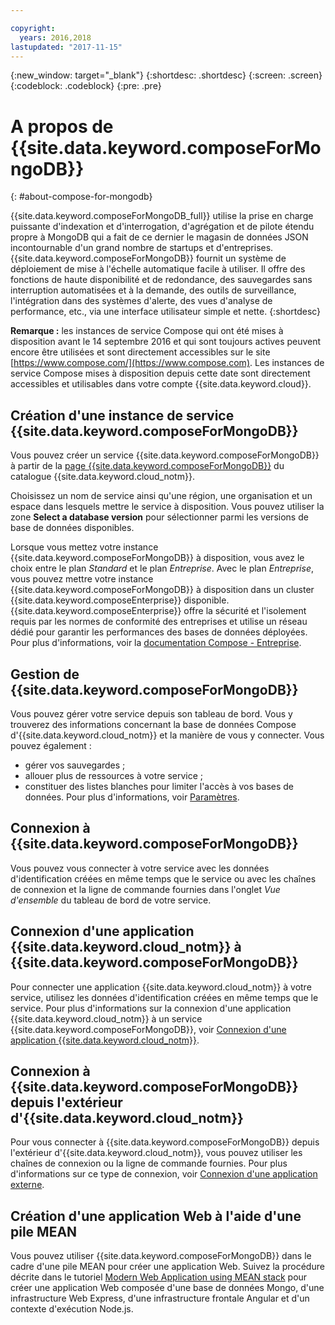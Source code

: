 ```yaml
---

copyright:
  years: 2016,2018
lastupdated: "2017-11-15"
---
```


{:new_window: target="_blank"}
{:shortdesc: .shortdesc}
{:screen: .screen}
{:codeblock: .codeblock}
{:pre: .pre}

# A propos de {{site.data.keyword.composeForMongoDB}}
{: #about-compose-for-mongodb}

{{site.data.keyword.composeForMongoDB_full}} utilise la prise en charge puissante d'indexation et d'interrogation, d'agrégation et de pilote étendu propre à MongoDB qui a fait de ce dernier le magasin de données JSON incontournable d'un grand nombre de startups et d'entreprises. {{site.data.keyword.composeForMongoDB}} fournit un système de déploiement de mise à l'échelle automatique facile à utiliser. Il offre des fonctions de haute disponibilité et de redondance, des sauvegardes sans interruption automatisées et à la demande, des outils de surveillance, l'intégration dans des systèmes d'alerte, des vues d'analyse de performance, etc., via une interface utilisateur simple et nette.
{:shortdesc}

**Remarque :** les instances de service Compose qui ont été mises à disposition avant le 14 septembre 2016 et qui sont toujours actives peuvent encore être utilisées et sont directement accessibles sur le site [https://www.compose.com/](https://www.compose.com). Les instances de service Compose mises à disposition depuis cette date sont directement accessibles et utilisables dans votre compte {{site.data.keyword.cloud}}.

## Création d'une instance de service {{site.data.keyword.composeForMongoDB}}

Vous pouvez créer un service {{site.data.keyword.composeForMongoDB}} à partir de la [page {{site.data.keyword.composeForMongoDB}}](https://console.{DomainName}/catalog/services/compose-for-mongodb/) du catalogue {{site.data.keyword.cloud_notm}}.

Choisissez un nom de service ainsi qu'une région, une organisation et un espace dans lesquels mettre le service à disposition. Vous pouvez utiliser la zone **Select a database version** pour sélectionner parmi les versions de base de données disponibles.

Lorsque vous mettez votre instance {{site.data.keyword.composeForMongoDB}} à disposition, vous avez le choix entre le plan *Standard* et le plan *Entreprise*. Avec le plan *Entreprise*, vous pouvez mettre votre instance {{site.data.keyword.composeForMongoDB}} à disposition dans un cluster {{site.data.keyword.composeEnterprise}} disponible. {{site.data.keyword.composeEnterprise}} offre la sécurité et l'isolement requis par les normes de conformité des entreprises et utilise un réseau dédié pour garantir les performances des bases de données déployées. Pour plus d'informations, voir la [documentation Compose - Entreprise](../ComposeEnterprise/index.html).

## Gestion de {{site.data.keyword.composeForMongoDB}}

Vous pouvez gérer votre service depuis son tableau de bord. Vous y trouverez des informations concernant la base de données Compose d'{{site.data.keyword.cloud_notm}} et la manière de vous y connecter. Vous pouvez également :
- gérer vos sauvegardes ;
- allouer plus de ressources à votre service ;
- constituer des listes blanches pour limiter l'accès à vos bases de données. 
Pour plus d'informations, voir [Paramètres](./dashboard-settings.html).

## Connexion à {{site.data.keyword.composeForMongoDB}}

Vous pouvez vous connecter à votre service avec les données d'identification créées en même temps que le service ou avec les chaînes de connexion et la ligne de commande fournies dans l'onglet *Vue d'ensemble* du tableau de bord de votre service.

## Connexion d'une application {{site.data.keyword.cloud_notm}} à {{site.data.keyword.composeForMongoDB}}

Pour connecter une application {{site.data.keyword.cloud_notm}} à votre service, utilisez les données d'identification créées en même temps que le service. Pour plus d'informations sur la connexion d'une application {{site.data.keyword.cloud_notm}} à un service {{site.data.keyword.composeForMongoDB}}, voir [Connexion d'une application {{site.data.keyword.cloud_notm}}](./connecting-bluemix-app.html).

## Connexion à {{site.data.keyword.composeForMongoDB}} depuis l'extérieur d'{{site.data.keyword.cloud_notm}}

Pour vous connecter à {{site.data.keyword.composeForMongoDB}} depuis l'extérieur d'{{site.data.keyword.cloud_notm}}, vous pouvez utiliser les chaînes de connexion ou la ligne de commande fournies. Pour plus d'informations sur ce type de connexion, voir [Connexion d'une application externe](./connecting-external.html).

## Création d'une application Web à l'aide d'une pile MEAN

Vous pouvez utiliser {{site.data.keyword.composeForMongoDB}} dans le cadre d'une pile MEAN pour créer une application Web. Suivez la procédure décrite dans le tutoriel [Modern Web Application using MEAN stack](../../tutorials/mean-stack.html) pour créer une application Web composée d'une base de données Mongo, d'une infrastructure Web Express, d'une infrastructure frontale Angular et d'un contexte d'exécution Node.js.
